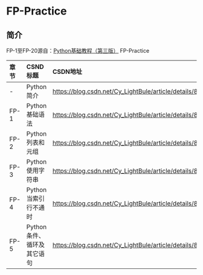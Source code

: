 # FP-Practice #

## 简介 ##
FP-1至FP-20源自：[Python基础教程（第三版）](http://item.jd.com/12279949.html)
FP-Practice

| 章节 | CSND标题 | CSDN地址 |
|:--|:--|:--|
| - | Python 简介 | https://blog.csdn.net/Cy_LightBule/article/details/85283699 |
| FP-1 | Python 基础语法 | https://blog.csdn.net/Cy_LightBule/article/details/85289342 |
| FP-2 | Python 列表和元组 | https://blog.csdn.net/Cy_LightBule/article/details/85329923 |
| FP-3 | Python 使用字符串 | https://blog.csdn.net/Cy_LightBule/article/details/85342048 |
| FP-4 | Python 当索引行不通时 | https://blog.csdn.net/Cy_LightBule/article/details/86005329 |
| FP-5 | Python 条件、循环及其它语句 | https://blog.csdn.net/Cy_LightBule/article/details/86171020 |